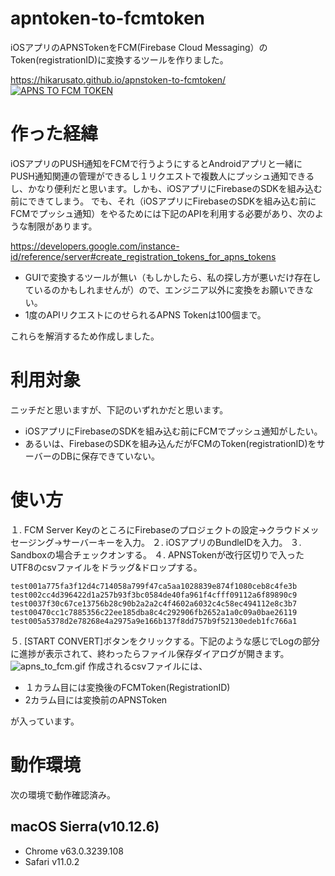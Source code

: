 # apntoken-to-fcmtoken

iOSアプリのAPNSTokenをFCM(Firebase Cloud Messaging）のToken(registrationID)に変換するツールを作りました。

https://hikarusato.github.io/apnstoken-to-fcmtoken/
[![APNS TO FCM TOKEN](https://qiita-image-store.s3.amazonaws.com/0/37373/aa46cb31-57c1-b981-ca4d-f129b2dc00cf.png)](https://hikarusato.github.io/apnstoken-to-fcmtoken/)

# 作った経緯
iOSアプリのPUSH通知をFCMで行うようにするとAndroidアプリと一緒にPUSH通知関連の管理ができるし１リクエストで複数人にプッシュ通知できるし、かなり便利だと思います。しかも、iOSアプリにFirebaseのSDKを組み込む前にできてしまう。
でも、それ（iOSアプリにFirebaseのSDKを組み込む前にFCMでプッシュ通知）をやるためには下記のAPIを利用する必要があり、次のような制限があります。

https://developers.google.com/instance-id/reference/server#create_registration_tokens_for_apns_tokens

* GUIで変換するツールが無い（もしかしたら、私の探し方が悪いだけ存在しているのかもしれませんが）ので、エンジニア以外に変換をお願いできない。
* 1度のAPIリクエストにのせられるAPNS Tokenは100個まで。

これらを解消するため作成しました。

# 利用対象
ニッチだと思いますが、下記のいずれかだと思います。

* iOSアプリにFirebaseのSDKを組み込む前にFCMでプッシュ通知がしたい。
* あるいは、FirebaseのSDKを組み込んだがFCMのToken(registrationID)をサーバーのDBに保存できていない。

# 使い方
１. FCM Server KeyのところにFirebaseのプロジェクトの設定->クラウドメッセージング->サーバーキーを入力。
２. iOSアプリのBundleIDを入力。
３. Sandboxの場合チェックオンする。
４. APNSTokenが改行区切りで入ったUTF8のcsvファイルをドラッグ&ドロップする。

```csv:APNSTokenリスト内容例:
test001a775fa3f12d4c714058a799f47ca5aa1028839e874f1080ceb8c4fe3b
test002cc4d396422d1a257b93f3bc0584de40fa961f4cfff09112a6f89890c9
test0037f30c67ce13756b28c90b2a2a2c4f4602a6032c4c58ec494112e8c3b7
test00470cc1c7885356c22ee185dba8c4c292906fb2652a1a0c09a0bae26119
test005a5378d2e78268e4a2975a9e166b137f8dd757b9f52130edeb1fc766a1

```
５. [START CONVERT]ボタンをクリックする。下記のような感じでLogの部分に進捗が表示されて、終わったらファイル保存ダイアログが開きます。
![apns_to_fcm.gif](https://qiita-image-store.s3.amazonaws.com/0/37373/72dd92be-9a83-742c-1810-2753fe66c0fe.gif)
作成されるcsvファイルには、

 * １カラム目には変換後のFCMToken(RegistrationID)
 * 2カラム目には変換前のAPNSToken

が入っています。

# 動作環境
次の環境で動作確認済み。

## macOS Sierra(v10.12.6)
* Chrome v63.0.3239.108
* Safari v11.0.2
